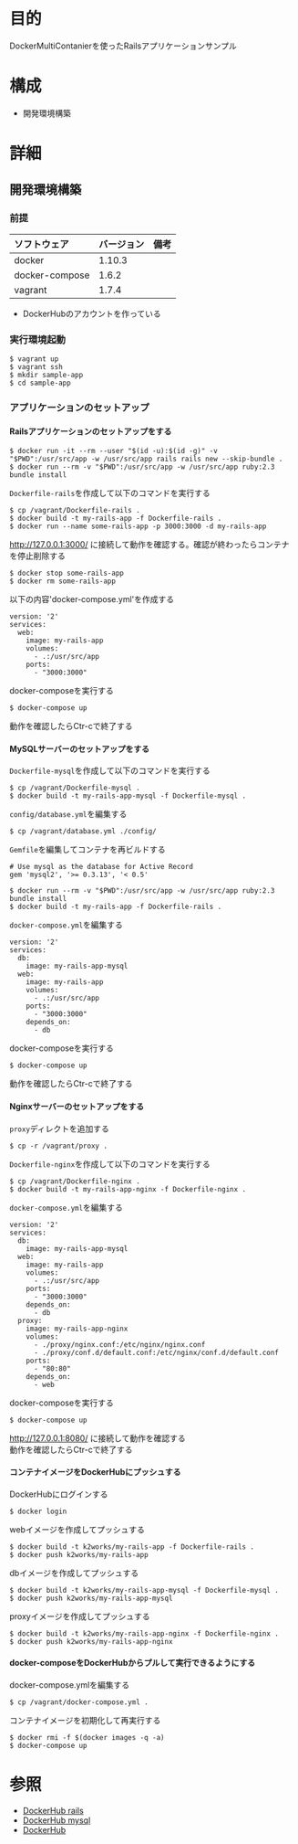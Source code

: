 # 目的
DockerMultiContanierを使ったRailsアプリケーションサンプル

# 構成

+ 開発環境構築

# 詳細

## 開発環境構築
### 前提
| ソフトウェア     | バージョン    | 備考         |
|:---------------|:-------------|:------------|
| docker         | 1.10.3       |             |
| docker-compose | 1.6.2        |             |
| vagrant        | 1.7.4        |             |

+ DockerHubのアカウントを作っている

### 実行環境起動
```
$ vagrant up
$ vagrant ssh
$ mkdir sample-app
$ cd sample-app
```

### アプリケーションのセットアップ
#### Railsアプリケーションのセットアップをする
```
$ docker run -it --rm --user "$(id -u):$(id -g)" -v "$PWD":/usr/src/app -w /usr/src/app rails rails new --skip-bundle .
$ docker run --rm -v "$PWD":/usr/src/app -w /usr/src/app ruby:2.3 bundle install
```

`Dockerfile-rails`を作成して以下のコマンドを実行する
```
$ cp /vagrant/Dockerfile-rails .
$ docker build -t my-rails-app -f Dockerfile-rails .
$ docker run --name some-rails-app -p 3000:3000 -d my-rails-app
```
http://127.0.0.1:3000/ に接続して動作を確認する。確認が終わったらコンテナを停止削除する
```
$ docker stop some-rails-app
$ docker rm some-rails-app
```

以下の内容'docker-compose.yml'を作成する
```
version: '2'
services:
  web:
    image: my-rails-app
    volumes:
      - .:/usr/src/app
    ports:
      - "3000:3000"
```
docker-composeを実行する
```
$ docker-compose up
```
動作を確認したらCtr-cで終了する

#### MySQLサーバーのセットアップをする
`Dockerfile-mysql`を作成して以下のコマンドを実行する

```
$ cp /vagrant/Dockerfile-mysql .
$ docker build -t my-rails-app-mysql -f Dockerfile-mysql .
```
`config/database.yml`を編集する

```
$ cp /vagrant/database.yml ./config/
```
`Gemfile`を編集してコンテナを再ビルドする
```
# Use mysql as the database for Active Record
gem 'mysql2', '>= 0.3.13', '< 0.5'
```

```
$ docker run --rm -v "$PWD":/usr/src/app -w /usr/src/app ruby:2.3 bundle install
$ docker build -t my-rails-app -f Dockerfile-rails .
```

`docker-compose.yml`を編集する

```
version: '2'
services:
  db:
    image: my-rails-app-mysql
  web:
    image: my-rails-app
    volumes:
      - .:/usr/src/app
    ports:
      - "3000:3000"
    depends_on:
      - db
```
docker-composeを実行する
```
$ docker-compose up
```
動作を確認したらCtr-cで終了する

#### Nginxサーバーのセットアップをする
`proxy`ディレクトを追加する

```
$ cp -r /vagrant/proxy .
```

`Dockerfile-nginx`を作成して以下のコマンドを実行する

```
$ cp /vagrant/Dockerfile-nginx .
$ docker build -t my-rails-app-nginx -f Dockerfile-nginx .
```

`docker-compose.yml`を編集する

```
version: '2'
services:
  db:
    image: my-rails-app-mysql
  web:
    image: my-rails-app
    volumes:
      - .:/usr/src/app
    ports:
      - "3000:3000"
    depends_on:
      - db
  proxy:
    image: my-rails-app-nginx
    volumes:
      - ./proxy/nginx.conf:/etc/nginx/nginx.conf
      - ./proxy/conf.d/default.conf:/etc/nginx/conf.d/default.conf
    ports:
      - "80:80"
    depends_on:
      - web            
```
docker-composeを実行する
```
$ docker-compose up
```
http://127.0.0.1:8080/ に接続して動作を確認する  
動作を確認したらCtr-cで終了する

#### コンテナイメージをDockerHubにプッシュする
DockerHubにログインする
```
$ docker login
```
webイメージを作成してプッシュする
```
$ docker build -t k2works/my-rails-app -f Dockerfile-rails .
$ docker push k2works/my-rails-app
```
dbイメージを作成してプッシュする
```
$ docker build -t k2works/my-rails-app-mysql -f Dockerfile-mysql .
$ docker push k2works/my-rails-app-mysql
```
proxyイメージを作成してプッシュする
```
$ docker build -t k2works/my-rails-app-nginx -f Dockerfile-nginx .
$ docker push k2works/my-rails-app-nginx 
```

#### docker-composeをDockerHubからプルして実行できるようにする
docker-compose.ymlを編集する
```
$ cp /vagrant/docker-compose.yml .
```
コンテナイメージを初期化して再実行する
```
$ docker rmi -f $(docker images -q -a)
$ docker-compose up
```

# 参照
+ [DockerHub rails](https://hub.docker.com/_/rails/)
+ [DockerHub mysql](https://hub.docker.com/_/mysql/)
+ [DockerHub](https://hub.docker.com/)

